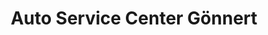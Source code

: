 ---
title: "Auto Service Center Gönnert"
url: /barby/auto-service-center-goennert/
shop: Autowerkstatt
---